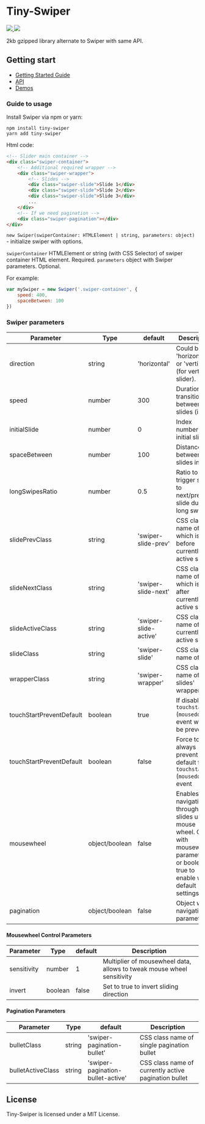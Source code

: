 # Tiny-Swiper

<p>
	<a href="https://www.npmjs.com/package/tiny-swiper">
		<img src="https://badge.fury.io/js/tiny-swiper.svg"/>
	</a>
	<a href="https://travis-ci.com/joe223/tiny-swiper">
		<img src="https://travis-ci.com/joe223/tiny-swiper.svg?branch=master"/>
	</a>
</p>

2kb gzipped library alternate to Swiper with same API.

## Getting start

- [Getting Started Guide](#guide-to-usage)
- [API](#swiper-parameters)
- [Demos](./demo)

### Guide to usage

Install Swiper via npm or yarn:

```shell
npm install tiny-swiper
yarn add tiny-swiper
```

Html code:

```html
<!-- Slider main container -->
<div class="swiper-container">
    <!-- Additional required wrapper -->
    <div class="swiper-wrapper">
        <!-- Slides -->
        <div class="swiper-slide">Slide 1</div>
        <div class="swiper-slide">Slide 2</div>
        <div class="swiper-slide">Slide 3</div>
        ...
    </div>
    <!-- If we need pagination -->
    <div class="swiper-pagination"></div>
</div>
```

`new Swiper(swiperContainer: HTMLElement | string, parameters: object)` - initialize swiper with options.

`swiperContainer` HTMLElement or string (with CSS Selector) of swiper container HTML element. Required.
`parameters` object with Swiper parameters. Optional.

For example:

```javascript
var mySwiper = new Swiper('.swiper-container', {
    speed: 400,
    spaceBetween: 100
})
```

### Swiper parameters

| Parameter | Type | default | Description |
|---|---|---|---|
| direction | string | 'horizontal' | Could be 'horizontal' or 'vertical' (for vertical slider). |
| speed | number | 300 | Duration of transition between slides (in ms) |
| initialSlide | number | 0 | Index number of initial slide. |
| spaceBetween | number | 100 | Distance between slides in px. |
| longSwipesRatio | number | 0.5 | 	Ratio to trigger swipe to next/previous slide during long swipes. |
| slidePrevClass | string | 'swiper-slide-prev' | CSS class name of slide which is right before currently active slide |
| slideNextClass | string | 'swiper-slide-next' | CSS class name of slide which is right after currently active slide |
| slideActiveClass | string | 'swiper-slide-active' | CSS class name of currently active slide |
| slideClass | string | 'swiper-slide' | CSS class name of slide |
| wrapperClass | string | 'swiper-wrapper' | CSS class name of slides' wrapper |
| touchStartPreventDefault | boolean | true | If disabled, `touchstart` (`mousedown`) event won't be prevented |
| touchStartPreventDefault | boolean | false | Force to always prevent default for `touchstart` (`mousedown`) event |
| mousewheel | object/boolean | false | Enables navigation through slides using mouse wheel. Object with mousewheel parameters or boolean true to enable with default settings. |
| pagination | object/boolean | false | Object with navigation parameters. |

#### Mousewheel Control Parameters

| Parameter | Type | default | Description |
|---|---|---|---|
| sensitivity | number | 1 | Multiplier of mousewheel data, allows to tweak mouse wheel sensitivity |
| invert | boolean | false | Set to true to invert sliding direction |

#### Pagination Parameters

| Parameter | Type | default | Description |
|---|---|---|---|
| bulletClass | string | 'swiper-pagination-bullet' | CSS class name of single pagination bullet |
| bulletActiveClass | string | 'swiper-pagination-bullet-active' | CSS class name of currently active pagination bullet |

## License
Tiny-Swiper is licensed under a MIT License.
